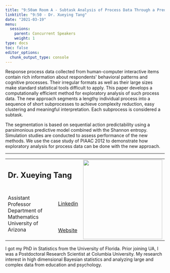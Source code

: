 ```yaml
---
title: "9:50am Room A - Subtask Analysis of Process Data Through a Predictive Model"
linktitle: "9:50 - Dr. Xueying Tang"
date: "2021-03-19"
menu:
  sessions:
    parent: Concurrent Speakers
    weight: 1
type: docs
toc: false
editor_options:
  chunk_output_type: console
---
```


Response process data collected from human-computer interactive items contain rich information about respondents' behavioral patterns and cognitive processes. Their irregular formats as well as their large sizes make standard statistical tools difficult to apply. This paper develops a computationally efficient method for exploratory analysis of such process data. The new approach segments a lengthy individual process into a sequence of short subprocesses to achieve complexity reduction, easy clustering and meaningful interpretation. Each subprocess is considered a subtask.

The segmentation is based on sequential action predictability using a parsimonious predictive model combined with the Shannon entropy. 
Simulation studies are conducted to assess performance of the new methods. We use the case study of PIAAC 2012 to demonstrate how exploratory analysis for process data can be done with the new approach. 

<hr style="width: 100%; text-align: center; margin-left: 0;" />


<TABLE class="bio-table">
<TR>
<TD COLSPAN="2"><h2>Dr. Xueying Tang</h2></TD>
<TD ROWSPAN="4"><img style="float: left;" src="/img/xueying-tang.png" width="250" /></TD>
</TR>
<TR>
<TD ROWSPAN="3">Assistant Professor<br>
Department of Mathematics<br>
University of Arizona</TD>
<TD><i class="fab fa-linkedin"></i> <a href="https://www.linkedin.com/in/xueying-tang-79b18023/" target="_blank" rel="noopener">Linkedin</a>
</TD>
</TR>
<TR>
<TD><i class="fa fa-link"></i> <a href="https://sites.google.com/a/math.arizona.edu/xueyingtang/" target="_blank" rel="noopener">Website</a>
</TD>
</TR>
</TABLE>
I got my PhD in Statistics from the University of Florida. Prior joining UA, I was a Postdoctoral Research Scientist at Columbia University. My research interest in high dimensional Bayesian statistics and analyzing large and complex data from education and psychology.